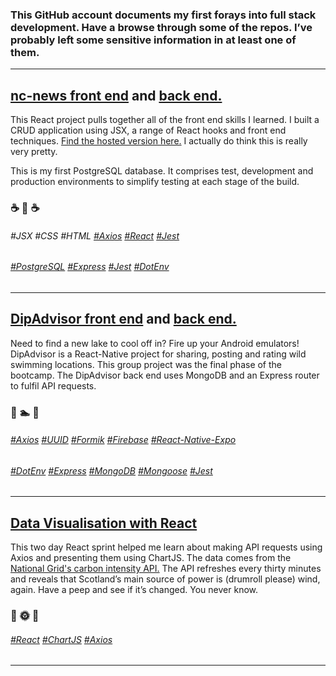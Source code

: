 ### This GitHub account documents my first forays into full stack development. Have a browse through some of the repos. I’ve probably left some sensitive information in at least one of them.

---

## [nc-news front end](https://github.com/bergamotBen/nc-news-fe) and [back end.](https://github.com/bergamotBen/be-nc-news)

This React project pulls together all of the front end skills I learned. I built a CRUD application using JSX, a range of React hooks and front end techniques. [Find the hosted version here.](https://magnificent-jelly-b730c4.netlify.app/) I actually do think this is really very pretty.

This is my first PostgreSQL database. It comprises test, development and production environments to simplify testing at each stage of the build.

### ☕️ 📰 ☕️

###### #JSX #CSS #HTML [#Axios](https://github.com/axios) [#React](https://github.com/facebook/react) [#Jest](https://github.com/facebook/jest)

###### [#PostgreSQL]() [#Express](https://github.com/expressjs/express) [#Jest](https://github.com/facebook/jest) [#DotEnv](https://github.com/motdotla/dotenv)

---

## [DipAdvisor front end](https://github.com/Mdmosley12/DipAdvisor-FrontEnd) and [back end.](https://github.com/Wiggy93/DipAdvisor_API)

Need to find a new lake to cool off in? Fire up your Android emulators! DipAdvisor is a React-Native project for sharing, posting and rating wild swimming locations. This group project was the final phase of the bootcamp. The DipAdvisor back end uses MongoDB and an Express router to fulfil API requests.

### 🤿 🏊 🤿

###### [#Axios](https://github.com/axios) [#UUID](https://github.com/uuidjs/uuid) [#Formik](https://github.com/jaredpalmer/formik) [#Firebase](https://github.com/firebase/) [#React-Native-Expo](https://github.com/expo/expo)

###### [#DotEnv](https://github.com/motdotla/dotenv) [#Express](https://github.com/expressjs/express) [#MongoDB](https://github.com/mongodb/mongo) [#Mongoose](https://github.com/Automattic/mongoose) [#Jest](https://github.com/facebook/jest)

---

## [Data Visualisation with React](https://github.com/bergamotBen/react-data-visualisation)

This two day React sprint helped me learn about making API requests using Axios and presenting them using ChartJS. The data comes from the [National Grid's carbon intensity API.](https://carbonintensity.org.uk/) The API refreshes every thirty minutes and reveals that Scotland’s main source of power is (drumroll please) wind, again. Have a peep and see if it’s changed. You never know.

### 🔋 🌞 💨

###### [#React](https://github.com/facebook/react) [#ChartJS](https://github.com/chartjs) [#Axios](https://github.com/axios)

---

<!--
**bergamotBen/bergamotBen** is a ✨ _special_ ✨ repository because its `README.md` (this file) appears on your GitHub profile.

Here are some ideas to get you started:

- 🔭 I’m currently working on ...
- 🌱 I’m currently learning ...
- 👯 I’m looking to collaborate on ...
- 🤔 I’m looking for help with ...
- 💬 Ask me about ...
- 📫 How to reach me: ...
- 😄 Pronouns: ...
- ⚡ Fun fact: ...

[Chat to me on Twitter.](https://twitter.com/bergamotBen)

[Connect with me on LinkedIn.](https://www.linkedin.com/in/ben-iorns/)

###### H6	#	Axios
###### H6	#	ChartJS
###### H6	#	CSS
###### H6	#	DotEnv
###### H6	#	Express
###### H6	#	Firebase
###### H6	#	Formik
###### H6	#	HTML
###### H6	#	Jest
###### H6	#	JSX
###### H6	#	MongoDB
###### H6	#	Mongoose
###### H6	#	Nodemon
###### H6	#	PostreSQL
###### H6	#	React
###### H6	#	React-Native-Expo
###### H6	#	UUID
-->
